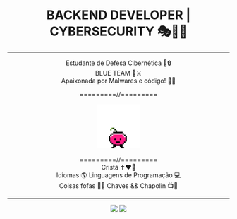 <div align="center">
 
#  BACKEND DEVELOPER | CYBERSECURITY 🎭👩‍💻
 <hr>
 
 Estudante de Defesa Cibernética 👀🔒 </br>
 BLUE TEAM 💙⚔️ </br>
 Apaixonada por Malwares e código! 👾🧩</br>

=========//=========
 
  <img align="center" src="coisito.gif" alt="uma cerejinha pulante chamada coisito.Eu que fiz." height="100em">
  </br></br>
=========//=========</br>
 Cristã ✝️❤️🙏</br>
 Idiomas 🌎 Linguagens de Programação 💻 </br>
 Coisas fofas 🌸🐶 Chaves && Chapolin 📺🥸</br>

 
 <hr>
 
 <img height="140em" src="https://github-readme-stats.vercel.app/api?username=pampzrd&show_icons=true&theme=rose"/> <img height="140em" src="https://github-readme-stats.vercel.app/api/top-langs/?username=pampzrd&layout=compact&theme=rose"/>

</div>
